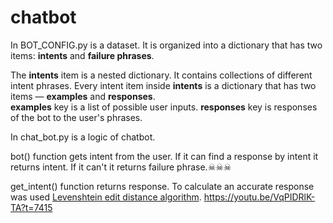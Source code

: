 # chatbot


In BOT_CONFIG.py is a dataset.  It is organized into a dictionary that has two items: **intents** and **failure phrases**.

The **intents** item is a nested dictionary. It contains collections of different intent phrases. 
Every intent item inside **intents** is a dictionary that has two items — **examples** and **responses**.  
**examples** key is a list of possible user inputs. **responses** key is responses of the bot to the user's phrases.

In chat_bot.py is a logic of chatbot.

bot() function gets intent from the user. If it can find a response by intent it returns intent. If it can't it returns failure phrase.☠☠☠


get_intent() function returns response. To calculate an accurate response was used [Levenshtein edit distance algorithm](https://en.wikipedia.org/wiki/Edit_distance).
https://youtu.be/VqPIDRlK-TA?t=7415

